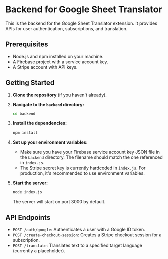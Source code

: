 # Backend for Google Sheet Translator

This is the backend for the Google Sheet Translator extension. It provides APIs for user authentication, subscriptions, and translation.

## Prerequisites

- Node.js and npm installed on your machine.
- A Firebase project with a service account key.
- A Stripe account with API keys.

## Getting Started

1.  **Clone the repository** (if you haven't already).

2.  **Navigate to the `backend` directory:**
    ```bash
    cd backend
    ```

3.  **Install the dependencies:**
    ```bash
    npm install
    ```

4.  **Set up your environment variables:**

    -   Make sure you have your Firebase service account key JSON file in the `backend` directory. The filename should match the one referenced in `index.js`.
    -   The Stripe secret key is currently hardcoded in `index.js`. For production, it's recommended to use environment variables.

5.  **Start the server:**
    ```bash
    node index.js
    ```

    The server will start on port 3000 by default.

## API Endpoints

-   `POST /auth/google`: Authenticates a user with a Google ID token.
-   `POST /create-checkout-session`: Creates a Stripe checkout session for a subscription.
-   `POST /translate`: Translates text to a specified target language (currently a placeholder).